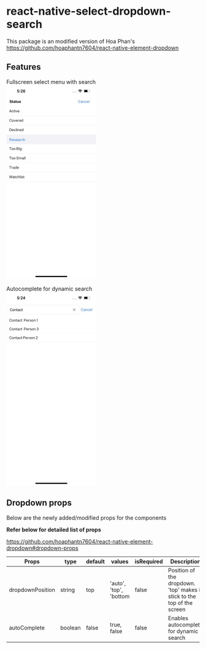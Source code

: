 # react-native-select-dropdown-search

This package is an modified version of Hoa Phan's https://github.com/hoaphantn7604/react-native-element-dropdown

## Features
Fullscreen select menu with search\
![](https://github.com/Gopinath-JMAN/files/blob/main/MicrosoftTeams-image.jpg)

Autocomplete for dynamic search\
![](https://github.com/Gopinath-JMAN/files/blob/main/MicrosoftTeams-image1.jpg)

## Dropdown props
Below are the newly added/modified props for the components

**Refer below for detailed list of props** 

https://github.com/hoaphantn7604/react-native-element-dropdown#dropdown-props

| Props       | type      | default | values | isRequired | Description |
| ----------- | ----------- | --------- | -------- | ----------- | -----------|
| dropdownPosition | string | top | 'auto', 'top', 'bottom | false | Position of the dropdown. 'top' makes it stick to the top of the screen
| autoComplete   | boolean | false | true, false | false | Enables autocomplete for dynamic search
